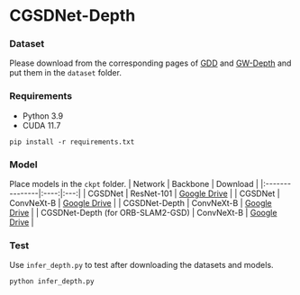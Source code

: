 # CGSDNet-Depth

### Dataset
Please download from the corresponding pages of [GDD](https://github.com/Mhaiyang/CVPR2020_GDNet) and [GW-Depth](https://github.com/ViktorLiang/GW-Depth) and put them in the `dataset` folder.

### Requirements
* Python 3.9
* CUDA 11.7
```
pip install -r requirements.txt
```

### Model
Place models in the `ckpt` folder.
| Network | Backbone | Download |
|:---------------|:----:|:---:|
| CGSDNet | ResNet-101 | [Google Drive](https://drive.google.com/file/d/16EF26d35_UfAeLvtU2G8mp_2gHB5kiHC/view?usp=sharing) |
| CGSDNet | ConvNeXt-B | [Google Drive](https://drive.google.com/file/d/1EIatOGUwqvOgMIpf-0bKPR5XvrgYzpII/view?usp=drive_link) |
| CGSDNet-Depth | ConvNeXt-B | [Google Drive](https://drive.google.com/file/d/1GvsAb2rhFtBJxXlr54cTSrIiOOIh79IS/view?usp=drive_link) |
| CGSDNet-Depth (for ORB-SLAM2-GSD) | ConvNeXt-B | [Google Drive](https://drive.google.com/file/d/1kIbamJen_XBf_wThNiHnVrgjt9Efyv4s/view?usp=drive_link) |

### Test
Use `infer_depth.py` to test after downloading the datasets and models.
```
python infer_depth.py
```

